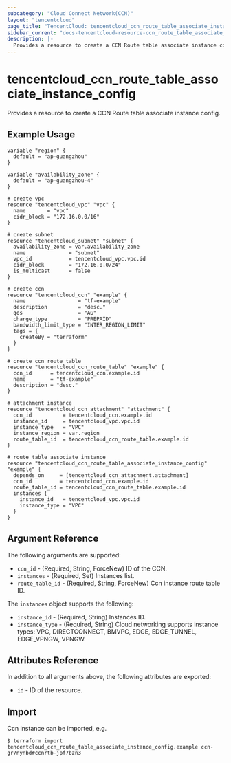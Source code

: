 ```yaml
---
subcategory: "Cloud Connect Network(CCN)"
layout: "tencentcloud"
page_title: "TencentCloud: tencentcloud_ccn_route_table_associate_instance_config"
sidebar_current: "docs-tencentcloud-resource-ccn_route_table_associate_instance_config"
description: |-
  Provides a resource to create a CCN Route table associate instance config.
---
```


# tencentcloud_ccn_route_table_associate_instance_config

Provides a resource to create a CCN Route table associate instance config.

## Example Usage

```hcl
variable "region" {
  default = "ap-guangzhou"
}

variable "availability_zone" {
  default = "ap-guangzhou-4"
}

# create vpc
resource "tencentcloud_vpc" "vpc" {
  name       = "vpc"
  cidr_block = "172.16.0.0/16"
}

# create subnet
resource "tencentcloud_subnet" "subnet" {
  availability_zone = var.availability_zone
  name              = "subnet"
  vpc_id            = tencentcloud_vpc.vpc.id
  cidr_block        = "172.16.0.0/24"
  is_multicast      = false
}

# create ccn
resource "tencentcloud_ccn" "example" {
  name                 = "tf-example"
  description          = "desc."
  qos                  = "AG"
  charge_type          = "PREPAID"
  bandwidth_limit_type = "INTER_REGION_LIMIT"
  tags = {
    createBy = "terraform"
  }
}

# create ccn route table
resource "tencentcloud_ccn_route_table" "example" {
  ccn_id      = tencentcloud_ccn.example.id
  name        = "tf-example"
  description = "desc."
}

# attachment instance
resource "tencentcloud_ccn_attachment" "attachment" {
  ccn_id          = tencentcloud_ccn.example.id
  instance_id     = tencentcloud_vpc.vpc.id
  instance_type   = "VPC"
  instance_region = var.region
  route_table_id  = tencentcloud_ccn_route_table.example.id
}

# route table associate instance
resource "tencentcloud_ccn_route_table_associate_instance_config" "example" {
  depends_on     = [tencentcloud_ccn_attachment.attachment]
  ccn_id         = tencentcloud_ccn.example.id
  route_table_id = tencentcloud_ccn_route_table.example.id
  instances {
    instance_id   = tencentcloud_vpc.vpc.id
    instance_type = "VPC"
  }
}
```

## Argument Reference

The following arguments are supported:

* `ccn_id` - (Required, String, ForceNew) ID of the CCN.
* `instances` - (Required, Set) Instances list.
* `route_table_id` - (Required, String, ForceNew) Ccn instance route table ID.

The `instances` object supports the following:

* `instance_id` - (Required, String) Instances ID.
* `instance_type` - (Required, String) Cloud networking supports instance types: VPC, DIRECTCONNECT, BMVPC, EDGE, EDGE_TUNNEL, EDGE_VPNGW, VPNGW.

## Attributes Reference

In addition to all arguments above, the following attributes are exported:

* `id` - ID of the resource.



## Import

Ccn instance can be imported, e.g.

```
$ terraform import tencentcloud_ccn_route_table_associate_instance_config.example ccn-gr7nynbd#ccnrtb-jpf7bzn3
```

